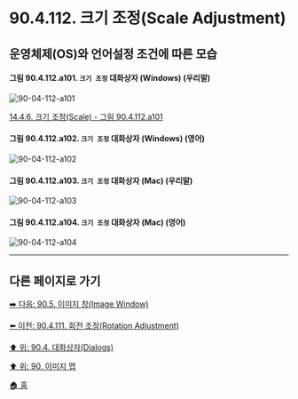 # 90.4.112. 크기 조정(Scale Adjustment)
## 운영체제(OS)와 언어설정 조건에 따른 모습

<a id="90-04-112-a101"></a>

#### 그림 90.4.112.a101. `크기 조정` 대화상자 (Windows) (우리말)
![90-04-112-a101](https://github.com/wonder13662/gimp/assets/15767104/4e7b58f0-e858-414a-be2b-ffd031635591)

[14.4.6. 크기 조정(Scale) - 그림 90.4.112.a101](./14-04-06-00-scale.md#90-04-112-a101)

<a id="90-04-112-a102"></a>

#### 그림 90.4.112.a102. `크기 조정` 대화상자 (Windows) (영어)
![90-04-112-a102](https://github.com/wonder13662/gimp/assets/15767104/f477c243-9e56-4d9e-ba24-c5bbb22ba053)

<a id="90-04-112-a103"></a>

#### 그림 90.4.112.a103. `크기 조정` 대화상자 (Mac) (우리말)
![90-04-112-a103](https://github.com/wonder13662/gimp/assets/15767104/79f98095-8077-4693-b330-b4e00977a439)

<a id="90-04-112-a104"></a>

#### 그림 90.4.112.a104. `크기 조정` 대화상자 (Mac) (영어)
![90-04-112-a104](https://github.com/wonder13662/gimp/assets/15767104/7c822a21-5ff4-486c-ba2c-960eac9d8efb)

***

## 다른 페이지로 가기

[➡️ 다음: 90.5. 이미지 창(Image Window)](./90-05-00-image_window.md)

[⬅️ 이전: 90.4.111. 회전 조정(Rotation Adjustment)](./90-04-112-rotation_adjustment.md)

[⬆️ 위: 90.4. 대화상자(Dialogs)](./90-04-00-dialogs.md)

[⬆️ 위: 90. 이미지 맵](./90-00-image-map.md)

[🏠 홈](./00-home.md)
